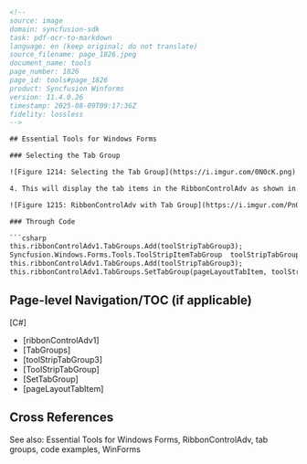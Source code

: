 ```html
<!-- 
source: image
domain: syncfusion-sdk
task: pdf-ocr-to-markdown
language: en (keep original; do not translate)
source_filename: page_1826.jpeg
document_name: tools
page_number: 1826
page_id: tools#page_1826
product: Syncfusion Winforms
version: 11.4.0.26
timestamp: 2025-08-09T09:17:36Z
fidelity: lossless
-->

## Essential Tools for Windows Forms

### Selecting the Tab Group

![Figure 1214: Selecting the Tab Group](https://i.imgur.com/0N0cK.png)

4. This will display the tab items in the RibbonControlAdv as shown in the image below.

![Figure 1215: RibbonControlAdv with Tab Group](https://i.imgur.com/Pn0N0.png)

### Through Code

```csharp
this.ribbonControlAdv1.TabGroups.Add(toolStripTabGroup3);
Syncfusion.Windows.Forms.Tools.ToolStripItemTabGroup  toolStripTabGroup3 = new Syncfusion.Windows.Forms.Tools.ToolStripItemTabGroup();
this.ribbonControlAdv1.TabGroups.Add(toolStripTabGroup3);
this.ribbonControlAdv1.TabGroups.SetTabGroup(pageLayoutTabItem, toolStripTabGroup1);
```

## Page-level Navigation/TOC (if applicable)

[C#]

- [ribbonControlAdv1]
- [TabGroups]
- [toolStripTabGroup3]
- [ToolStripTabGroup]
- [SetTabGroup]
- [pageLayoutTabItem]

## Cross References

See also: Essential Tools for Windows Forms, RibbonControlAdv, tab groups, code examples, WinForms

<!-- tags: [WinForms, tab groups, RibbonControlAdv, tools, version 11.4.0.26] keywords: [C#, tab items, layout, tab group, code examples, TabStripTabGroup, SetTabGroup] -->
```
